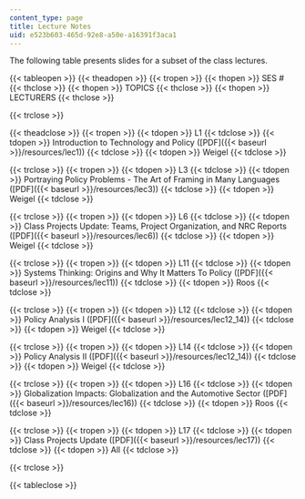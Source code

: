 ```yaml
---
content_type: page
title: Lecture Notes
uid: e523b603-465d-92e8-a50e-a16391f3aca1
---
```


The following table presents slides for a subset of the class lectures.

{{< tableopen >}}
{{< theadopen >}}
{{< tropen >}}
{{< thopen >}}
SES #
{{< thclose >}}
{{< thopen >}}
TOPICS
{{< thclose >}}
{{< thopen >}}
LECTURERS
{{< thclose >}}

{{< trclose >}}

{{< theadclose >}}
{{< tropen >}}
{{< tdopen >}}
L1
{{< tdclose >}}
{{< tdopen >}}
Introduction to Technology and Policy ([PDF]({{< baseurl >}}/resources/lec1))
{{< tdclose >}}
{{< tdopen >}}
Weigel
{{< tdclose >}}

{{< trclose >}}
{{< tropen >}}
{{< tdopen >}}
L3
{{< tdclose >}}
{{< tdopen >}}
Portraying Policy Problems - The Art of Framing in Many Languages ([PDF]({{< baseurl >}}/resources/lec3))
{{< tdclose >}}
{{< tdopen >}}
Weigel
{{< tdclose >}}

{{< trclose >}}
{{< tropen >}}
{{< tdopen >}}
L6
{{< tdclose >}}
{{< tdopen >}}
Class Projects Update: Teams, Project Organization, and NRC Reports ([PDF]({{< baseurl >}}/resources/lec6))
{{< tdclose >}}
{{< tdopen >}}
Weigel
{{< tdclose >}}

{{< trclose >}}
{{< tropen >}}
{{< tdopen >}}
L11
{{< tdclose >}}
{{< tdopen >}}
Systems Thinking: Origins and Why It Matters To Policy ([PDF]({{< baseurl >}}/resources/lec11))
{{< tdclose >}}
{{< tdopen >}}
Roos
{{< tdclose >}}

{{< trclose >}}
{{< tropen >}}
{{< tdopen >}}
L12
{{< tdclose >}}
{{< tdopen >}}
Policy Analysis I ([PDF]({{< baseurl >}}/resources/lec12_14))
{{< tdclose >}}
{{< tdopen >}}
Weigel
{{< tdclose >}}

{{< trclose >}}
{{< tropen >}}
{{< tdopen >}}
L14
{{< tdclose >}}
{{< tdopen >}}
Policy Analysis II ([PDF]({{< baseurl >}}/resources/lec12_14))
{{< tdclose >}}
{{< tdopen >}}
Weigel
{{< tdclose >}}

{{< trclose >}}
{{< tropen >}}
{{< tdopen >}}
L16
{{< tdclose >}}
{{< tdopen >}}
Globalization Impacts: Globalization and the Automotive Sector ([PDF]({{< baseurl >}}/resources/lec16))
{{< tdclose >}}
{{< tdopen >}}
Roos
{{< tdclose >}}

{{< trclose >}}
{{< tropen >}}
{{< tdopen >}}
L17
{{< tdclose >}}
{{< tdopen >}}
Class Projects Update ([PDF]({{< baseurl >}}/resources/lec17))
{{< tdclose >}}
{{< tdopen >}}
All
{{< tdclose >}}

{{< trclose >}}

{{< tableclose >}}